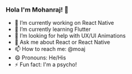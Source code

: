 ### Hola I'm Mohanraj! 👋

- 🔭 I’m currently working on React Native
- 🌱 I’m currently learning Flutter
- 🤔 I’m looking for help with UX/UI Animations
- 💬 Ask me about React or React Native
- 📫 How to reach me: @moaj
- 😄 Pronouns: He/His
- ⚡ Fun fact: I'm a psycho!
